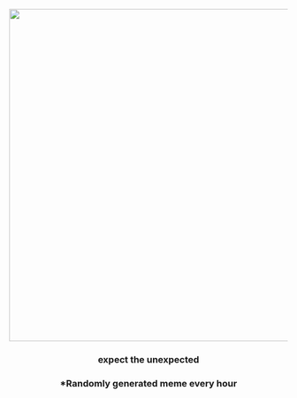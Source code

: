 <p align="center">
        <img src="https://i.redd.it/fnpbz5xm0kp91.gif" width="600" height="600">
        </p>
        <h3 align="center">expect the unexpected</h3>
        <h3 align="center">*Randomly generated meme every hour</h3>
    